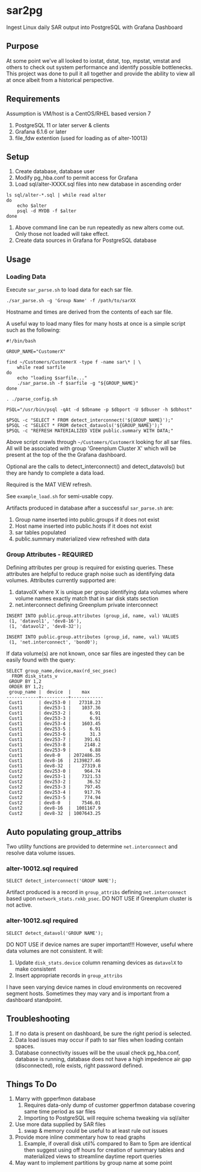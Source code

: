 # sar2pg
Ingest Linux daily SAR output into PostgreSQL with Grafana Dashboard

## Purpose

At some point we've all looked to iostat, dstat, top, mpstat, vmstat and others to check out system performance and identify possible bottlenecks.  This project was done to pull it all together and provide the ability to view all at once albeit from a historical perspective.


## Requirements

Assumption is VM/host is a CentOS/RHEL based version 7

1. PostgreSQL 11 or later server & clients 
1. Grafana 6.1.6 or later
1. file_fdw extention (used for loading as of alter-10013)


## Setup

1. Create database, database user
1. Modify pg_hba.conf to permit access for Grafana
1. Load sql/alter-XXXX.sql files into new database in ascending order
```
ls sql/alter-*.sql | while read alter
do
	echo $alter
	psql -d MYDB -f $alter
done
```
1. Above command line can be run repeatedly as new alters come out.  Only those not loaded will take effect.
1. Create data sources in Grafana for PostgreSQL database


## Usage

### Loading Data

Execute `sar_parse.sh` to load data for each sar file.
```
./sar_parse.sh -g 'Group Name' -f /path/to/sarXX
```
Hostname and times are derived from the contents of each sar file.

A useful way to load many files for many hosts at once is a simple script such as the following:
```
#!/bin/bash

GROUP_NAME="CustomerX"

find ~/Customers/CustomerX -type f -name sar\* | \
	while read sarfile
do
	echo "loading $sarfile..."
	./sar_parse.sh -f $sarfile -g "${GROUP_NAME}"
done

. ./parse_config.sh

PSQL="/usr/bin/psql -qAt -d $dbname -p $dbport -U $dbuser -h $dbhost"

$PSQL -c "SELECT * FROM detect_interconnect('${GROUP_NAME}');"
$PSQL -c "SELECT * FROM detect_datavols('${GROUP_NAME}');"
$PSQL -c "REFRESH MATERIALIZED VIEW public.summary WITH DATA;"
```
Above script crawls through `~/Customers/CustomerX` looking for all sar files.  All will be associated with group 'Greenplum Cluster X' which will be present at the top of the the Grafana dashboard.

Optional are the calls to detect_interconnect() and detect_datavols() but they are handy to complete a data load.

Required is the MAT VIEW refresh.

See `example_load.sh` for semi-usable copy.

Artifacts produced in database after a successful `sar_parse.sh` are:
1. Group name inserted into public.groups if it does not exist
1. Host name inserted into public.hosts if it does not exist
1. sar tables populated
1. public.summary materialized view refreshed with data



### Group Attributes - REQUIRED

Defining attributes per group is required for existing queries.  These attributes are helpful to reduce graph noise such as identifying data volumes.  Attributes currently supported are:
1. datavolX where X is unique per group identifying data volumes where volume names exactly match that in sar disk stats section
1. net.interconnect defining Greenplum private interconnect

```
INSERT INTO public.group.attributes (group_id, name, val) VALUES
 (1, 'datavol1', 'dev8-16'),
 (1, 'datavol2', 'dev8-32');

INSERT INTO public.group.attributes (group_id, name, val) VALUES
 (1, 'net.interconnect', 'bond0');
```

If data volume(s) are not known, once sar files are ingested they can be easily found with the query:
```
SELECT group_name,device,max(rd_sec_psec)
  FROM disk_stats_v
 GROUP BY 1,2
 ORDER BY 1,2;
 group_name |  device  |    max
------------+----------+------------
 Cust1      | dev253-0 |   27318.23
 Cust1      | dev253-1 |    1037.36
 Cust1      | dev253-2 |       6.91
 Cust1      | dev253-3 |       6.91
 Cust1      | dev253-4 |    1603.45
 Cust1      | dev253-5 |       6.91
 Cust1      | dev253-6 |       31.3
 Cust1      | dev253-7 |     391.61
 Cust1      | dev253-8 |     2148.2
 Cust1      | dev253-9 |       6.88
 Cust1      | dev8-0   | 2072486.35
 Cust1      | dev8-16  | 2139827.46
 Cust1      | dev8-32  |    27319.8
 Cust2      | dev253-0 |     964.74
 Cust2      | dev253-1 |    7321.53
 Cust2      | dev253-2 |      36.52
 Cust2      | dev253-3 |     797.45
 Cust2      | dev253-4 |     917.76
 Cust2      | dev253-5 |     774.94
 Cust2      | dev8-0   |    7546.01
 Cust2      | dev8-16  |  1001167.9
 Cust2      | dev8-32  | 1007643.25
```

## Auto populating group_attribs

Two utility functions are provided to determine `net.interconnect` and resolve data volume issues.

### alter-10012.sql required
```
SELECT detect_interconnect('GROUP NAME');
```
Artifact produced is a record in `group_attribs` defining `net.interconnect` based upon `network_stats.rxkb_psec`.  DO NOT USE if Greenplum cluster is not active.


### alter-10012.sql required
```
SELECT detect_datavol('GROUP NAME');
```
DO NOT USE if device names are super important!!!  However, useful where data volumes are not consistent.  It will:
1. Update `disk_stats.device` column renaming devices as `datavolX` to make consistent
1. Insert appropriate records in `group_attribs`

I have seen varying device names in cloud environments on recovered segment hosts.  Sometimes they may vary and is important from a dashboard standpoint.


## Troubleshooting

1. If no data is present on dashboard, be sure the right period is selected.
1. Data load issues may occur if path to sar files when loading contain spaces.
1. Database connectivity issues will be the usual check pg_hba.conf, database is running, database does not have a high impedence air gap (disconnected), role exists, right password defined.


## Things To Do

1. Marry with gpperfmon database
   1. Requires data-only dump of customer gpperfmon database covering same time period as sar files
   1. Importing to PostgreSQL will require schema tweaking via sql/alter
1. Use more data supplied by SAR files
   1. swap & memory could be useful to at least rule out issues
1. Provide more inline commentary how to read graphs
   1. Example, if overall disk util% compared to 8am to 5pm are identical then suggest using off hours for creation of summary tables and materialized views to streamline daytime report queries
1. May want to implement partitions by group name at some point


